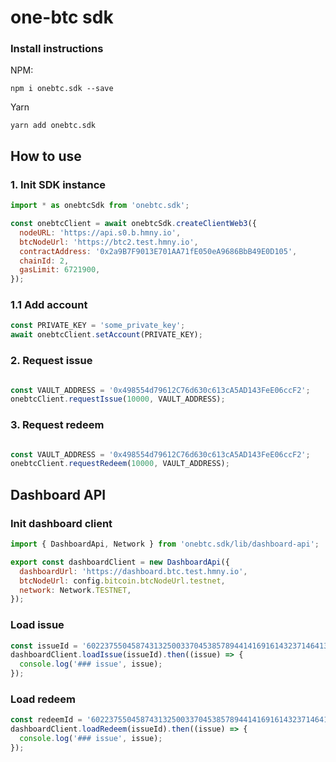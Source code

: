 # one-btc sdk

### Install instructions

NPM:
```
npm i onebtc.sdk --save
```

Yarn
```
yarn add onebtc.sdk
```

## How to use

### 1. Init SDK instance

```js
import * as onebtcSdk from 'onebtc.sdk';

const onebtcClient = await onebtcSdk.createClientWeb3({
  nodeURL: 'https://api.s0.b.hmny.io',
  btcNodeUrl: 'https://btc2.test.hmny.io',
  contractAddress: '0x2a9B7F9013E701AA71fE050eA9686BbB49E0D105',
  chainId: 2,
  gasLimit: 6721900,
});

```

### 1.1 Add account

```js
const PRIVATE_KEY = 'some_private_key';
await onebtcClient.setAccount(PRIVATE_KEY);
```


### 2. Request issue

```js

const VAULT_ADDRESS = '0x498554d79612C76d630c613cA5AD143FeE06ccF2';
onebtcClient.requestIssue(10000, VAULT_ADDRESS);
```

### 3. Request redeem

```js

const VAULT_ADDRESS = '0x498554d79612C76d630c613cA5AD143FeE06ccF2';
onebtcClient.requestRedeem(10000, VAULT_ADDRESS);
```


## Dashboard API


### Init dashboard client
```js
import { DashboardApi, Network } from 'onebtc.sdk/lib/dashboard-api';

export const dashboardClient = new DashboardApi({
  dashboardUrl: 'https://dashboard.btc.test.hmny.io',
  btcNodeUrl: config.bitcoin.btcNodeUrl.testnet,
  network: Network.TESTNET,
});
```

### Load issue

```js
const issueId = '60223755045874313250033704538578944141691614323714641306215289094834832886161'
dashboardClient.loadIssue(issueId).then((issue) => {
  console.log('### issue', issue);
});
```

### Load redeem

```js
const redeemId = '60223755045874313250033704538578944141691614323714641306215289094834832886161'
dashboardClient.loadRedeem(issueId).then((issue) => {
  console.log('### issue', issue);
});
```
